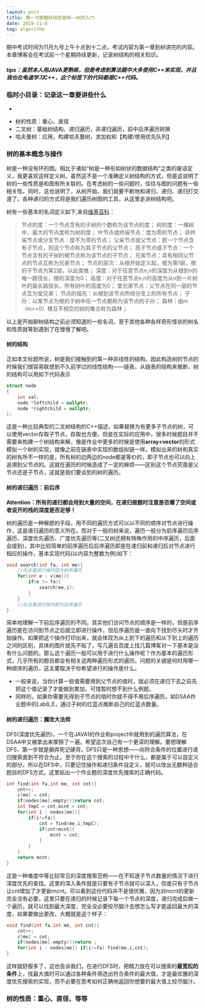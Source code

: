```yaml
---
layout: post
title: 第一次接触非线性结构——树的入门
date: 2019-11-8
tag: algorithm
---
```


  期中考试时间为11月九号上午十点到十二点，考试内容为第一章到树讲完的内容。本章博客会在考试前一个星期持续更新，记录树结构的相关知识。

##### tips：虽然本人用JAVA更熟练，但是考虑到算法题中大多使用C++来实现，并且我也在龟速学习C++，这个标签下的代码都是C++代码。

### 临时小目录：记录这一章要讲些什么
 
* ~~~树的基本操作：结构、遍历求深度(DFS，魔改DFS)~~~
* 树的性质：重心、直径
* 二叉树：基础树结构、递归遍历，非递归遍历，前中后序遍历转换
* 哈夫曼树：应用，构建哈夫曼树，求加权和【构建/使用优先队列】

### 树的基本概念与操作

 树是一种没有环的图。相比于诸如“树是一种形如树状的数据结构”之类的废话定义，我更喜欢这样定义树。虽然这不是一个准确定义树结构的方式，但是这说明了树的一些性质是和图有所关联的。在考虑树的一些问题时，往往与图的问题有一些相关性。同时，这也说明了，从树开始，我们就要不断地和递归、递归、递归打交道了。各种递归的方式将是我们遍历树图的工具，从这里走进树结构吧。

 树有一些基本的名词定义如下,来自[维基百科](https://zh.wikipedia.org/wiki/%E6%A0%91_(%E6%95%B0%E6%8D%AE%E7%BB%93%E6%9E%84))：
>节点的度：一个节点含有的子树的个数称为该节点的度；
>树的度：一棵树中，最大的节点度称为树的度；
>叶节点或终端节点：度为零的节点；
>非终端节点或分支节点：度不为零的节点；
>父亲节点或父节点：若一个节点含有子节点，则这个节点称为其子节点的父节点；
>孩子节点或子节点：一个节点含有的子树的根节点称为该节点的子节点；
>兄弟节点：具有相同父节点的节点互称为兄弟节点；
>节点的层次：从根开始定义起，根为第1层，根的子节点为第2层，以此类推；
>深度：对于任意节点n,n的深度为从根到n的唯一路径长，根的深度为0；
>高度：对于任意节点n,n的高度为从n到一片树叶的最长路径长，所有树叶的高度为0；
>堂兄弟节点：父节点在同一层的节点互为堂兄弟；
>节点的祖先：从根到该节点所经分支上的所有节点；
>子孙：以某节点为根的子树中任一节点都称为该节点的子孙；
>森林：由m（m>=0）棵互不相交的树的集合称为森林；

 以上是开始聊树结构之前必须知道的一些名词，至于其他各种各样奇形怪状的树名和性质就等到遇到了在慢慢了解吧。

#### 树的结构
 
 正如本文标题所说，树是我们接触到的第一种非线性的结构，因此构造树的节点的时候我们很容易联想到不久前学过的线性结构——链表。从链表的结构来推断，树的结构可以用如下代码表示

```cpp
struct node
{
	int val;
	node *leftchild = nullptr;
	node *rightchild = nullptr;
};
```

 这是一种比较典型的二叉树结构的C++描述，如果替换为有更多子节点的树，可以使用vector存取子节点，存取也方便。但是在实际的应用中，很多时候题目并不需要来构建一个树结构来解，像是作业中更多的时候是使用**array+vector**的形式模拟一个树的实现，就像之前在链表中实现的数组拟链一样。模拟出来的树和真实的树有所不一样的是，所有树的边两边的node都是等价的，即子节点也可以向上追溯到父节点的。这就在遍历的时候造成了一定的麻烦——区别这个节点究竟是父节点还是子节点，这就是我们要谈到的树的遍历。

#### 树的递归遍历：前后序

 **Attention：所有的递归都会用到大量的空间，在递归做题时注意是否爆了空间或者说开的栈的深度是否足够！**

 树的遍历是一种解题的手段，用不同的遍历方式可以以不同的顺序对节点进行操作，这是递归遍历的意义所在。而对于一般的树来说，遍历一般分为前序遍历后序遍历、深度优先遍历、广度优先遍历等(二叉树还拥有特殊作用的中序遍历，后面会提到)，其中比较简单的前序遍历后后序遍历即是在递归前和递归后对节点进行相应的操作，基本实现代码(以内容为整数为例)如下：

```cpp
void search(int fa, int me){
	//在这里进行操作即为前序遍历
	for(int e : v[me]){
		if(e != fa){
			search(me,i);
		}
	}
	//在这里进行操作即为后序遍历
}
```

 简单地理解一下前后序遍历的不同。其实他们访问节点的顺序是一样的，但是前序遍历是在访问到节点之后就立即进行操作，但后序遍历是一直向下找到尽头时才开始操作。如果把这个操作打印出来，就会体现为从上到下的遍历和从下到上的遍历之间的区别，具体的图片就先不贴了，写几遍去百度上找几篇博客对一下基本是没有什么问题的。那么这个遍历一般可以用于进行什么操作呢？作为基本的遍历形式，几乎所有的题目都会有相关这两种遍历形式的遍历。问题的关键是何时用哪一种顺序的遍历，这主要取决于你希望进行的操作是什么。

* 一般来说，当你计算一些值需要用到父节点的值时，就必须在递归下去之前先把这个值记录了才能做到累加，可惜暂时想不到什么例题。
* 同样的，如果你需要先得到子节点的值时你就不得不用后序遍历，如DSAA作业题中的Lab6_E，通过子树的红蓝点推断自己的红蓝点数量。

#### 树的递归遍历：魔改大法师

 DFS(深度优先遍历)，一个在JAVA1的作业和project中就用到的遍历算法，在DSAA中又被拿出来摩擦了一遍。希望这次自己有一个更深的理解。要想理解DFS，第一步就是摒弃死记硬背。DFS只是一种思想——向符合条件的位置进行递归搜索直到不符合为止。至于你在这个搜索的过程中干什么，都是属于可以自定义的部分。所以在DFS中，只要记住操作和递归条件自定义，就可以改出无数种适合题目的DFS方式，这里贴出一个作业题的深度优先搜索的正确代码。

```cpp
int find(int fa,int me, int cnt){
    cnt++;
    c[me] = cnt;
    if(nodes[me].empty())return cnt;
    int tmpC = cnt,mcnt = cnt;
    for(int i : nodes[me]){
        if(i!=fa){
            cnt = find(me,i,tmpC);
            if(cnt>mcnt){
                mcnt = cnt;
            }
        }
    }
    return mcnt;
}
```

 这是一种难度中等比较常见的深度搜索范例——在不知道子节点数量的情况下进行深度优先的查找。这里的深入条件就是只要有子节点就可以深入，但是只有子节点让cnt增加了才更新mcnt。可以看到这份代码并不是很优雅，因为对mcnt的更新完全没有必要，这里只要在递归的时候记录下每一个节点的深度，递归完成后做一个遍历，就可以找到最大深度，完全没必要绞尽脑汁去想怎么写才能返回最大的深度，如果要做出更改，大概就是这个样子：

```cpp
void find(int fa,int me, int cnt){
    cnt++;
    c[me] = cnt;
    if(nodes[me].empty())return ;
    for(int i : nodes[me]) if(i!=fa) find(me,i,cnt);
}
```

 这样就舒服多了，这也告诉我们，在进行DFS时，把精力放在可以搜索的**最宽松的条件**上，找最大值时可以通过各种条件筛选出符合条件的最大值，才是最优雅的深度优先搜索的实现，而不必要在思考如何正确地返回你想要的最大值上绞尽脑汁。

### 树的性质：重心、直径、等等